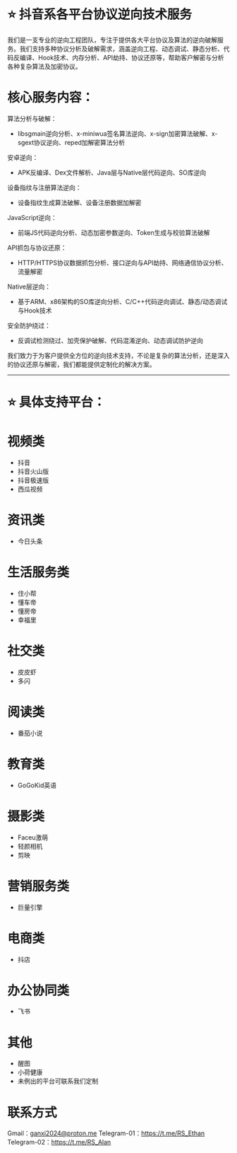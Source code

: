 # ⭐ 抖音系各平台协议逆向技术服务

我们是一支专业的逆向工程团队，专注于提供各大平台协议及算法的逆向破解服务。我们支持多种协议分析及破解需求，涵盖逆向工程、动态调试、静态分析、代码反编译、Hook技术、内存分析、API劫持、协议还原等，帮助客户解密与分析各种复杂算法及加密协议。

# 核心服务内容：

算法分析与破解：
- libsgmain逆向分析、x-miniwua签名算法逆向、x-sign加密算法破解、x-sgext协议逆向、reped加解密算法分析

安卓逆向：
- APK反编译、Dex文件解析、Java层与Native层代码逆向、SO库逆向

设备指纹与注册算法逆向：
- 设备指纹生成算法破解、设备注册数据加解密

JavaScript逆向：
- 前端JS代码逆向分析、动态加密参数逆向、Token生成与校验算法破解

API抓包与协议还原：
- HTTP/HTTPS协议数据抓包分析、接口逆向与API劫持、网络通信协议分析、流量解密

Native层逆向：
- 基于ARM、x86架构的SO库逆向分析、C/C++代码逆向调试、静态/动态调试与Hook技术

安全防护绕过：
- 反调试检测绕过、加壳保护破解、代码混淆逆向、动态调试防护逆向

我们致力于为客户提供全方位的逆向技术支持，不论是复杂的算法分析，还是深入的协议还原与解密，我们都能提供定制化的解决方案。

-----------------------------------------------------------------------------------------------------------------
# ⭐ 具体支持平台：
# 视频类
- 抖音
- 抖音火山版
- 抖音极速版
- 西瓜视频
  
# 资讯类
- 今日头条

# 生活服务类
- 住小帮
- 懂车帝
- 懂房帝
- 幸福里

# 社交类
- 皮皮虾
- 多闪
  
# 阅读类
- 番茄小说

# 教育类
- GoGoKid英语

# 摄影类
- Faceu激萌
- 轻颜相机
- 剪映
  
# 营销服务类
- 巨量引擎

# 电商类
- 抖店

# 办公协同类
- 飞书

# 其他
- 醒图
- 小荷健康
- 未例出的平台可联系我们定制

# 联系方式
Gmail：ganxi2024@proton.me
Telegram-01：https://t.me/RS_Ethan
Telegram-02：https://t.me/RS_Alan
